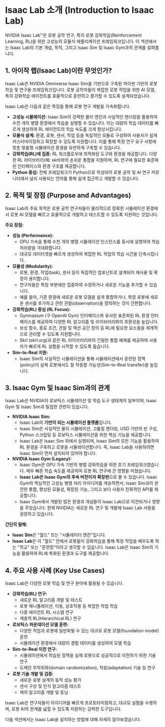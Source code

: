 # Isaac Lab 소개 (Introduction to Isaac Lab)

NVIDIA Isaac Lab™은 로봇 공학 연구, 특히 로봇 강화학습(Reinforcement Learning, RL)을 위한 고성능의 모듈식 애플리케이션 프레임워크입니다. 이 섹션에서는 Isaac Lab의 기본 개념, 목적, 그리고 Isaac Sim 및 Isaac Gym과의 관계를 살펴봅니다.

## 1. 아이작 랩(Isaac Lab)이란 무엇인가?

Isaac Lab은 NVIDIA Omniverse Isaac Sim을 기반으로 구축된 파이썬 기반의 로봇 학습 및 연구용 프레임워크입니다. 로봇 공학자들이 복잡한 로봇 작업을 위한 AI 모델, 특히 강화학습 에이전트를 효율적으로 훈련하고 평가할 수 있도록 설계되었습니다.

Isaac Lab은 다음과 같은 특징을 통해 로봇 연구 개발을 가속화합니다.

*   **고성능 시뮬레이션:** Isaac Sim의 강력한 물리 엔진과 사실적인 렌더링을 활용하여 수천 개의 병렬 환경에서 학습을 실행할 수 있습니다. 이는 대량의 학습 데이터를 빠르게 생성하여 RL 에이전트의 학습 속도를 크게 향상시킵니다.
*   **모듈식 설계:** 환경, 로봇, 센서, 작업 등을 독립적인 모듈로 구성하여 사용자가 쉽게 커스터마이징하고 확장할 수 있도록 지원합니다. 이를 통해 특정 연구 요구 사항에 맞춘 맞춤형 시뮬레이션 환경을 유연하게 구축할 수 있습니다.
*   **강화학습(RL)에 집중:** RL 워크플로우에 최적화된 도구와 환경을 제공합니다. 다양한 RL 라이브러리(예: skrl)와의 손쉬운 통합을 지원하며, RL 연구에 필요한 표준화된 인터페이스와 환경 구조를 제공합니다.
*   **Python 중심:** 전체 프레임워크가 Python으로 작성되어 로봇 공학 및 AI 연구 커뮤니티에서 널리 사용되는 언어를 통해 쉽게 접근하고 개발할 수 있습니다.

## 2. 목적 및 장점 (Purpose and Advantages)

Isaac Lab의 주요 목적은 로봇 공학 연구자들이 물리적으로 정확한 시뮬레이션 환경에서 로봇 AI 모델을 빠르고 효율적으로 개발하고 테스트할 수 있도록 지원하는 것입니다.

**주요 장점:**

*   **성능 (Performance):**
    *   GPU 가속을 통해 수천 개의 병렬 시뮬레이션 인스턴스를 동시에 실행하여 학습 처리량을 극대화합니다.
    *   대규모 데이터셋을 빠르게 생성하여 복잡한 RL 작업의 학습 시간을 단축시킵니다.
*   **모듈성 (Modularity):**
    *   로봇, 환경, 작업(task), 센서 등이 독립적인 컴포넌트로 설계되어 재사용 및 확장이 용이합니다.
    *   연구자들은 특정 부분에만 집중하여 수정하거나 새로운 기능을 추가할 수 있습니다.
    *   예를 들어, 기존 환경에 새로운 로봇 모델을 쉽게 통합하거나, 특정 로봇에 새로운 센서를 추가하고 관련 관찰(observation)을 정의하는 것이 간편합니다.
*   **강화학습(RL) 중심 (RL Focus):**
    *   Gymnasium (구 OpenAI Gym) 인터페이스와 유사한 표준화된 RL 환경 인터페이스를 제공하여 다양한 RL 알고리즘 및 라이브러리와의 호환성을 높입니다.
    *   보상 함수, 종료 조건, 관찰 및 액션 공간 정의 등 RL에 필요한 요소들을 체계적으로 관리할 수 있도록 지원합니다.
    *   Skrl (skrl.org)과 같은 RL 라이브러리와의 긴밀한 통합 예제를 제공하여 사용자가 빠르게 RL 실험을 시작할 수 있도록 돕습니다.
*   **Sim-to-Real 지원:**
    *   Isaac Sim의 사실적인 시뮬레이션을 통해 시뮬레이션에서 훈련된 정책(policy)이 실제 로봇에서도 잘 작동할 가능성(Sim-to-Real transfer)을 높입니다.

## 3. Isaac Gym 및 Isaac Sim과의 관계

Isaac Lab은 NVIDIA의 로보틱스 시뮬레이션 및 학습 도구 생태계의 일부이며, Isaac Gym 및 Isaac Sim과 밀접한 관련이 있습니다.

*   **NVIDIA Isaac Sim:**
    *   Isaac Lab의 **기반이 되는 시뮬레이션 플랫폼**입니다.
    *   Isaac Sim은 사실적인 물리 시뮬레이션, 고품질 렌더링, USD 기반의 씬 구성, Python 스크립팅 등 로보틱스 시뮬레이션을 위한 핵심 기능을 제공합니다.
    *   Isaac Lab은 Isaac Sim 위에서 실행되며, Isaac Sim의 모든 기능을 활용하여 RL 환경을 구축하고 로봇을 시뮬레이션합니다. 즉, Isaac Lab을 사용하려면 Isaac Sim이 먼저 설치되어 있어야 합니다.
*   **NVIDIA Isaac Gym (Legacy):**
    *   Isaac Gym은 GPU 가속 기반의 병렬 강화학습을 위한 초기 프레임워크였습니다. 매우 빠른 학습 속도를 제공하여 로봇 RL 연구에 큰 영향을 미쳤습니다.
    *   **Isaac Lab은 Isaac Gym의 후속 버전이자 확장판**으로 볼 수 있습니다. Isaac Gym의 핵심적인 고성능 병렬 처리 아이디어를 계승하면서, Isaac Sim과의 완전한 통합, 향상된 모듈성, 확장된 기능, 그리고 보다 사용자 친화적인 API를 제공합니다.
    *   Isaac Gym에서 개발된 많은 환경과 개념들이 Isaac Lab으로 이전되거나 영향을 주었습니다. 현재 NVIDIA는 새로운 RL 연구 및 개발에 Isaac Lab 사용을 권장하고 있습니다.

**간단히 말해:**

*   **Isaac Sim**은 "월드" 또는 "시뮬레이터 엔진"입니다.
*   **Isaac Lab**은 이 "월드" 안에서 로봇들이 강화학습을 통해 특정 작업을 배우도록 하는 "학교" 또는 "훈련장"이라고 생각할 수 있습니다. Isaac Lab은 Isaac Sim의 기능을 활용하여 RL에 특화된 환경과 도구를 제공합니다.

## 4. 주요 사용 사례 (Key Use Cases)

Isaac Lab은 다양한 로봇 학습 및 연구 분야에 활용될 수 있습니다.

*   **강화학습(RL) 연구:**
    *   새로운 RL 알고리즘 개발 및 테스트
    *   로봇 매니퓰레이션, 이동, 상호작용 등 복잡한 작업 학습
    *   다중 에이전트 RL 시스템 연구
    *   계층적 RL(Hierarchical RL) 연구
*   **로보틱스 파운데이션 모델 훈련:**
    *   다양한 작업과 로봇에 일반화될 수 있는 대규모 로봇 모델(foundation model) 훈련
    *   시뮬레이션 환경에서 대량의 경험 데이터를 생성하여 모델 학습
*   **Sim-to-Real 이전 연구:**
    *   시뮬레이션에서 학습된 정책을 실제 로봇으로 성공적으로 이전하기 위한 기술 연구
    *   도메인 무작위화(domain randomization), 적응(adaptation) 기술 등 연구
*   **로봇 기술 개발 및 검증:**
    *   새로운 로봇 설계의 동적 성능 평가
    *   센서 구성 및 인식 알고리즘 테스트
    *   제어 알고리즘 개발 및 튜닝

Isaac Lab은 연구자들이 아이디어를 빠르게 프로토타이핑하고, 대규모 실험을 수행하며, 로봇 AI의 한계를 넓힐 수 있도록 지원하는 강력한 도구입니다.

다음 섹션에서는 Isaac Lab을 설치하는 방법에 대해 자세히 알아보겠습니다.
